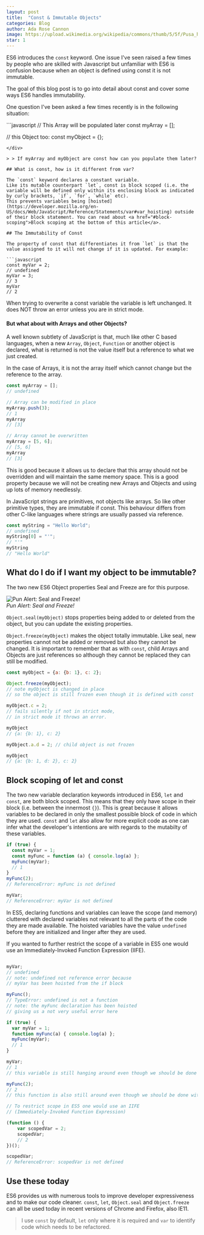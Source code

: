 ```yaml
---
layout: post
title:  "Const & Immutable Objects"
categories: Blog
author: Ada Rose Cannon
image: https://upload.wikimedia.org/wikipedia/commons/thumb/5/5f/Pusa_hispida_pup.jpg/1023px-Pusa_hispida_pup.jpg
star: 1
---
```


ES6 introduces the `const` keyword. One issue I've seen raised a few times by people who are skilled with Javascript but unfamiliar with ES6 is confusion because when an object is defined using const it is not immutable.

The goal of this blog post is to go into detail about const and cover some ways ES6 handles immutability.

One question I've been asked a few times recently is in the following situation:

<div>
```javascript
// This Array will be populated later
const myArray = [];

// this Object too:
const myObject = {};
```
</div>

> > If myArray and myObject are const how can you populate them later?

## What is const, how is it different from var?

The `const` keyword declares a constant variable.
Like its mutable counterpart `let`, const is block scoped (i.e. the variable will be defined only within its enclosing block as indicated by curly brackets, `if`, `for`, `while` etc).
This prevents variables being [hoisted](https://developer.mozilla.org/en-US/docs/Web/JavaScript/Reference/Statements/var#var_hoisting) outside of their block statement. You can read about <a href="#block-scoping">Block scoping at the bottom of this article</a>.

## The Immutability of Const

The property of const that differentiates it from `let` is that the value assigned to it will not change if it is updated. For example:

```javascript
const myVar = 2;
// undefined
myVar = 3;
// 3
myVar
// 2
```

<div class="notebene">
When trying to overwrite a const variable the variable is left unchanged.
It does NOT throw an error unless you are in strict mode.
</div>

#### But what about with Arrays and other Objects?

A well known subtlety of JavaScript is that, much like other C based languages, when a new `Array`, `Object`, `Function` or another object is declared, what is returned is not the value itself but a reference to what we just created.

In the case of Arrays, it is not the array itself which cannot change but the reference to the array.

```javascript
const myArray = [];
// undefined

// Array can be modified in place
myArray.push(3);
// 1
myArray
// [3]

// Array cannot be overwritten
myArray = [5, 6];
// [5, 6]
myArray
// [3]
```

This is good because it allows us to declare that this array should not be overridden and will maintain the same memory space. This is a good property because we will not be creating new Arrays and Objects and using up lots of memory needlessly.

<div class="notebene">
In JavaScript strings are primitives, not objects like arrays. So like other primitive types, they are immutable if const. This behaviour differs from other C-like languages where strings are usually passed via reference.

```javascript
const myString = "Hello World";
// undefined
myString[0] = "'";
// "'"
myString
// "Hello World"
```
</div>

## What do I do if I want my object to be immutable?

The two new ES6 Object properties Seal and Freeze are for this purpose.

<span class="gallery-item align-right">![Pun Alert: Seal and Freeze!](https://upload.wikimedia.org/wikipedia/commons/thumb/5/5f/Pusa_hispida_pup.jpg/1023px-Pusa_hispida_pup.jpg)<br /> *Pun Alert: Seal and Freeze!*</span>

`Object.seal(myObject)` stops properties being added to or deleted from the object, but you can update the existing properties.

`Object.freeze(myObject)` makes the object totally immutable. Like seal, new properties cannot not be added or removed but also they cannot be changed.
It is important to remember that as with `const`, child Arrays and Objects are just references so although they cannot be replaced they can still be modified.

```javascript
const myObject = {a: {b: 1}, c: 2};

Object.freeze(myObject);
// note myObject is changed in place
// so the object is still frozen even though it is defined with const

myObject.c = 2;
// fails silently if not in strict mode,
// in strict mode it throws an error.

myObject
// {a: {b: 1}, c: 2}

myObject.a.d = 2; // child object is not frozen

myObject
// {a: {b: 1, d: 2}, c: 2}
```

<h2 id="block-scoping">Block scoping of let and const</h2>

The two new variable declaration keywords introduced in ES6, `let` and `const`, are both block scoped.
This means that they only have scope in their block (i.e. between the innermost `{}`).
This is great because it allows variables to be declared in only the smallest possible block of code in which they are used.
`const` and `let` also allow for more explicit code as one can infer what the developer's intentions are with regards to the mutabilty of these variables.

```javascript
if (true) {
  const myVar = 1;
  const myFunc = function (a) { console.log(a) };
  myFunc(myVar);
  // 1
}
myFunc(2);
// ReferenceError: myFunc is not defined

myVar;
// ReferenceError: myVar is not defined
```

In ES5, declaring functions and variables can leave the scope (and memory) cluttered with declared variables not relevant to all the parts of the code they are made available.
The hoisted variables have the value `undefined` before they are initialized and linger after they are used.

If you wanted to further restrict the scope of a variable in ES5 one would use an Immediately-Invoked Function Expression (IIFE).

```javascript

myVar;
// undefined
// note: undefined not reference error because
// myVar has been hoisted from the if block

myFunc();
// TypeError: undefined is not a function
// note: the myFunc declaration has been hoisted
// giving us a not very useful error here

if (true) {
  var myVar = 1;
  function myFunc(a) { console.log(a) };
  myFunc(myVar);
  // 1
}

myVar;
// 1
// this variable is still hanging around even though we should be done with it

myFunc(2);
// 2
// this function is also still around even though we should be done with it.

// To restrict scope in ES5 one would use an IIFE
// (Immediately-Invoked Function Expression)

(function () {
	var scopedVar = 2;
	scopedVar;
	// 2
})();

scopedVar;
// ReferenceError: scopedVar is not defined

```

## Use these today

ES6 provides us with numerous tools to improve developer expressiveness and to make our code cleaner. `const`, `let`, `Object.seal` and `Object.freeze` can all be used today in recent versions of Chrome and Firefox, also IE11.

> I use `const` by default, `let` only where it is required and `var` to identify code which needs to be refactored.
